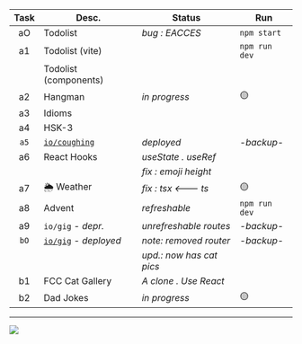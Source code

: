 | Task    | Desc.                   | Status                                 | Run            |
| :-----: |-------------------------|----------------------------------------|----------------|
| aO      | Todolist                | _bug : EACCES_                         | `npm start`
| a1      | Todolist (vite)         |                                        | `npm run dev`
| &#8203; | Todolist (components)   |                                        | 
| a2      | Hangman                 | _in progress_                          | :yellow_circle:
| a3      | Idioms                  |                                        | 
| a4      | HSK-3                   |                                        | 
| `a5`    | [`io/coughing`](https://nuoxoxo.github.io/coughing) | _deployed_ | _-backup-_
| a6      | React Hooks             | _useState . useRef_                   | 
| &#8203; |                         | _fix : emoji height_                   | 
| a7      | :sun_behind_rain_cloud: Weather |  _fix : tsx <--- ts_           | :yellow_circle:
| a8      | Advent                  | _refreshable_                          | `npm run dev` 
| a9      | `io/gig` _- depr._      | _unrefreshable routes_                 | _-backup-_
| `bO`    | [`io/gig`](https://nuoxoxo.github.io/gig) _- deployed_ | _note: removed router_ | _-backup-_
| &#8203; |                         | _upd.: now has cat pics_               |
| b1      | FCC Cat Gallery         | _A clone . Use React_                  | 
| b2      | Dad Jokes               | _in progress_                          | :yellow_circle:

---

![](https://i.imgur.com/Vi97P6T.jpg)
